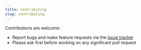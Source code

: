 ```yaml
---
title: Contributing
slug: contributing
---
```


Contributions are welcome:

- Report bugs and make feature requests via the [issue tracker](https://github.com/felixdorner/starrrt/issues)
- Please ask first before working on any significant pull request
